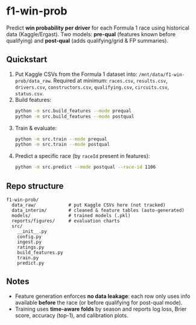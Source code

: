 # f1-win-prob

Predict **win probability per driver** for each Formula 1 race using historical data (Kaggle/Ergast). 
Two models: **pre-qual** (features known before qualifying) and **post-qual** (adds qualifying/grid & FP summaries).

## Quickstart
1) Put Kaggle CSVs from the Formula 1 dataset into: `/mnt/data/f1-win-prob/data_raw`. 
   Required at minimum: `races.csv`, `results.csv`, `drivers.csv`, `constructors.csv`, `qualifying.csv`, `circuits.csv`, `status.csv`.
2) Build features:
   ```bash
   python -m src.build_features --mode prequal
   python -m src.build_features --mode postqual
   ```
3) Train & evaluate:
   ```bash
   python -m src.train --mode prequal
   python -m src.train --mode postqual
   ```
4) Predict a specific race (by `raceId` present in features):
   ```bash
   python -m src.predict --mode postqual --race-id 1106
   ```

## Repo structure
```
f1-win-prob/
  data_raw/            # put Kaggle CSVs here (not tracked)
  data_interim/        # cleaned & feature tables (auto-generated)
  models/              # trained models (.pkl)
  reports/figures/     # evaluation charts
  src/
    __init__.py
    config.py
    ingest.py
    ratings.py
    build_features.py
    train.py
    predict.py
```

## Notes
- Feature generation enforces **no data leakage**: each row only uses info available **before** the race (or before qualifying for post-qual mode).
- Training uses **time-aware folds** by season and reports log loss, Brier score, accuracy (top-1), and calibration plots.
